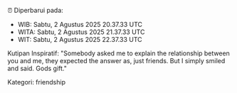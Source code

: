 ⏰ Diperbarui pada:
- WIB: Sabtu, 2 Agustus 2025 20.37.33 UTC
- WITA: Sabtu, 2 Agustus 2025 21.37.33 UTC
- WIT: Sabtu, 2 Agustus 2025 22.37.33 UTC

Kutipan Inspiratif:
"Somebody asked me to explain the relationship between you and me, they expected the answer as, just friends. But I simply smiled and said. Gods gift."


Kategori: friendship

